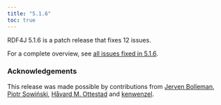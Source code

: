 ```yaml
---
title: "5.1.6"
toc: true
---
```

RDF4J 5.1.6 is a patch release that fixes 12 issues.

For a complete overview, see [all issues fixed in 5.1.6](https://github.com/eclipse/rdf4j/milestone/122?closed=1).

### Acknowledgements

This release was made possible by contributions from [Jerven Bolleman](https://github.com/JervenBolleman), [Piotr Sowiński](https://github.com/Ostrzyciel), [Håvard M. Ottestad](https://github.com/hmottestad) and [kenwenzel](https://github.com/kenwenzel).

